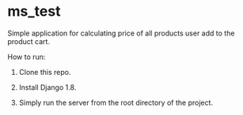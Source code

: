 # ms_test
Simple application for calculating price of all products user add to the product cart.

How to run:

1. Clone this repo.

2. Install Django 1.8.

3. Simply run the server from the root directory of the project.
